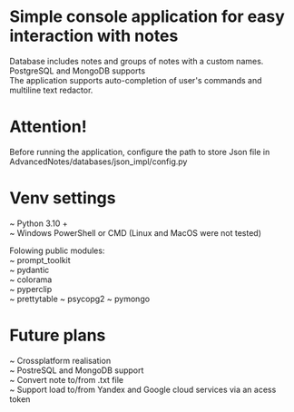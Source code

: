 # Simple console application for easy interaction with notes  
Database includes notes and groups of notes with a custom names.  
PostgreSQL and MongoDB supports  
The application supports auto-completion of user's commands and multiline text redactor.

# Attention!  
Before running the application, configure the path to store Json file in AdvancedNotes/databases/json_impl/config.py  

# Venv settings  
~ Python 3.10 +  
~ Windows PowerShell or CMD (Linux and MacOS were not tested)

Folowing public modules:  
~ prompt_toolkit  
~ pydantic  
~ colorama  
~ pyperclip  
~ prettytable 
~ psycopg2
~ pymongo
  
# Future plans  
~ Crossplatform realisation  
~ PostreSQL and MongoDB support  
~ Convert note to/from .txt file  
~ Support load to/from Yandex and Google cloud services via an acess token  

